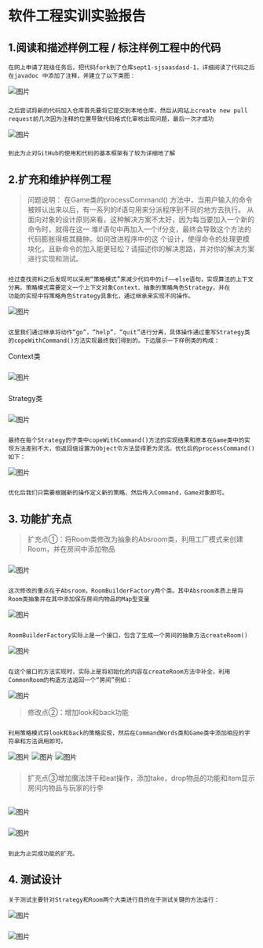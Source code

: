 # 软件工程实训实验报告

## 1.阅读和描述样例工程 / 标注样例工程中的代码

    在网上申请了班级任务后，把代码fork到了仓库sept1-sjsaasdasd-1，详细阅读了代码之后在javadoc 中添加了注释，并建立了以下类图：

![图片](UML类图.png)

####  

    之后尝试将新的代码加入仓库首先要将它提交到本地仓库，然后从网站上create new pull request前几次因为注释的位置导致代码格式化审核出现问题，最后一次才成功

![图片](上传的尝试.png)

####  

    到此为止对GitHub的使用和代码的基本框架有了较为详细地了解

## 2.扩充和维护样例工程
>问题说明：
>在Game类的processCommand()
>方法中，当用户输入的命令被辨认出来以后，有一系列的if语句用来分派程序到不同的地方去执行。
>从面向对象的设计原则来看，这种解决方案不太好，因为每当要加入一个新的命令时，就得在这一
>堆if语句中再加入一个if分支，最终会导致这个方法的代码膨胀得极其臃肿。如何改进程序中的这
>个设计，使得命令的处理更模块化，且新命令的加入能更轻松？请描述你的解决思路，并对你的解决方案进行实现和测试。
###
    经过查找资料之后发现可以采用“策略模式”来减少代码中的if——else语句，实现算法的上下文分离。策略模式需要定义一个上下文对象Context、抽象的策略角色Strategy，并在
    功能的实现中将策略角色Strategy具象化，通过继承来实现不同操作。
![图片](初步策略模式.png)
###
    这里我们通过继承将动作“go”，“help”，“quit”进行分离，具体操作通过重写Strategy类的copeWithCommand()方法实现最终我们得到的。下边展示一下样例类的构成：
Context类
###
![图片](context.png)
###
Strategy类
###
![图片](strategy.png)
###
    最终在每个Strategy的子类中copeWithCommand()方法的实现结果和原本在Game类中的实现方法差别不大，但返回值设置为Object令方法显得更为灵活。优化后的processCommand()如下：
![图片](processCommand.png)
###
    优化后我们只需要根据新的操作定义新的策略，然后传入Command，Game对象即可。
## 3. 功能扩充点
>扩充点①：将Room类修改为抽象的Absroom类，利用工厂模式来创建Room，并在房间中添加物品
###
![图片](room.png)
###
    这次修改的重点在于Absroom，RoomBuilderFactory两个类。其中Absroom本质上是将Room类抽象并在其中添加保存房间内物品的Map型变量
![图片](MapObject.png)
###
    RoomBuilderFactory实际上是一个接口，包含了生成一个房间的抽象方法createRoom()
![图片](RoomBuilderFactory.png)
###
    在这个接口的方法实现时，实际上是将初始化的内容在createRoom方法中补全，利用CommonRoom的构造方法返回一个“房间”例如：
![图片](OutsideBuilder.png)
>修改点②：增加look和back功能
###
    利用策略模式将look和back的策略实现，然后在CommandWords类和Game类中添加相应的字符串和方法调用即可。
![图片](lookback.png)
![图片](Words.png)
![图片](Command.png)
###
>扩充点③增加魔法饼干和eat操作，添加take，drop物品的功能和item显示房间内物品与玩家的行李
##
 ![图片](eat_taek_drop_item.png)
###
![图片](new_action.png)
###
    到此为止完成功能的扩充。
## 4. 测试设计
    关于测试主要针对Strategy和Room两个大类进行目的在于测试关键的方法运行：
![图片](StrategyTest.png)
###
![图片](RoomTest.png)